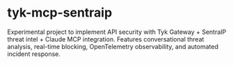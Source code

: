 # tyk-mcp-sentraip
Experimental project to implement API security with Tyk Gateway + SentraIP threat intel + Claude MCP integration. Features conversational threat analysis, real-time blocking, OpenTelemetry observability, and automated incident response.
